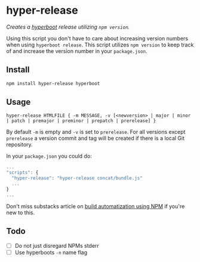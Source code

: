 # hyper-release

*Creates a [hyperboot](https://github.com/substack/hyperboot) release utilizing `npm version`.*

Using this script you don't have to care about increasing version numbers when using `hyperboot release`. This script utilizes `npm version` to keep track of and increase the version number in your `package.json`.

## Install
```sh
npm install hyper-release hyperboot
```

## Usage

`hyper-release HTMLFILE { -m MESSAGE, -v [<newversion> | major | minor | patch | premajor | preminor | prepatch | prerelease] }`

By default `-m` is empty and `-v` is set to `prerelease`. For all versions except `prerelease` a version commit and tag will be created if there is a local Git repository.

In your `package.json` you could do:

```js
...
"scripts": {
  "hyper-release": "hyper-release concat/bundle.js"
  ...
}
...
```

Don't miss substacks article on [build automatization using NPM](http://substack.net/task_automation_with_npm_run) if you're new to this.

## Todo

- [ ] Do not just disregard NPMs stderr
- [ ] Use hyperboots `-n` name flag
